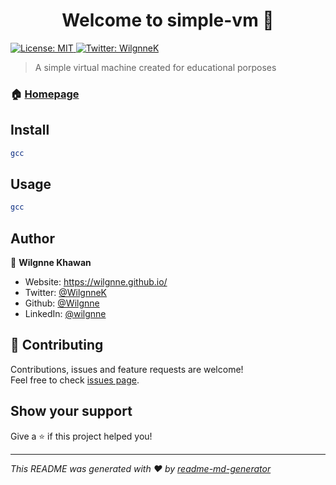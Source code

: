 <h1 align="center">Welcome to simple-vm 👋</h1>
<p>
  <a href="#" target="_blank">
    <img alt="License: MIT" src="https://img.shields.io/badge/License-MIT-yellow.svg" />
  </a>
  <a href="https://twitter.com/WilgnneK" target="_blank">
    <img alt="Twitter: WilgnneK" src="https://img.shields.io/twitter/follow/WilgnneK.svg?style=social" />
  </a>
</p>

> A simple virtual machine created for educational porposes

### 🏠 [Homepage](https://github.com/Wilgnne/simple-vm)

## Install

```sh
gcc
```

## Usage

```sh
gcc
```

## Author

👤 **Wilgnne Khawan**

* Website: https://wilgnne.github.io/
* Twitter: [@WilgnneK](https://twitter.com/WilgnneK)
* Github: [@Wilgnne](https://github.com/Wilgnne)
* LinkedIn: [@wilgnne](https://linkedin.com/in/wilgnne)

## 🤝 Contributing

Contributions, issues and feature requests are welcome!<br />Feel free to check [issues page](https://github.com/Wilgnne/simple-vm/issues). 

## Show your support

Give a ⭐️ if this project helped you!

***
_This README was generated with ❤️ by [readme-md-generator](https://github.com/kefranabg/readme-md-generator)_
